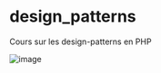 # design_patterns
Cours sur les design-patterns en PHP

![image](VachetVirginie.github.com/design_patterns/designspatterns.jpg)
